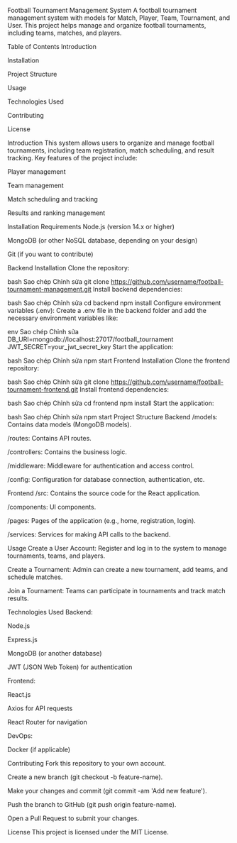 Football Tournament Management System
A football tournament management system with models for Match, Player, Team, Tournament, and User. This project helps manage and organize football tournaments, including teams, matches, and players.

Table of Contents
Introduction

Installation

Project Structure

Usage

Technologies Used

Contributing

License

Introduction
This system allows users to organize and manage football tournaments, including team registration, match scheduling, and result tracking. Key features of the project include:

Player management

Team management

Match scheduling and tracking

Results and ranking management

Installation
Requirements
Node.js (version 14.x or higher)

MongoDB (or other NoSQL database, depending on your design)

Git (if you want to contribute)

Backend Installation
Clone the repository:

bash
Sao chép
Chỉnh sửa
git clone https://github.com/username/football-tournament-management.git
Install backend dependencies:

bash
Sao chép
Chỉnh sửa
cd backend
npm install
Configure environment variables (.env): Create a .env file in the backend folder and add the necessary environment variables like:

env
Sao chép
Chỉnh sửa
DB_URI=mongodb://localhost:27017/football_tournament
JWT_SECRET=your_jwt_secret_key
Start the application:

bash
Sao chép
Chỉnh sửa
npm start
Frontend Installation
Clone the frontend repository:

bash
Sao chép
Chỉnh sửa
git clone https://github.com/username/football-tournament-frontend.git
Install frontend dependencies:

bash
Sao chép
Chỉnh sửa
cd frontend
npm install
Start the application:

bash
Sao chép
Chỉnh sửa
npm start
Project Structure
Backend
/models: Contains data models (MongoDB models).

/routes: Contains API routes.

/controllers: Contains the business logic.

/middleware: Middleware for authentication and access control.

/config: Configuration for database connection, authentication, etc.

Frontend
/src: Contains the source code for the React application.

/components: UI components.

/pages: Pages of the application (e.g., home, registration, login).

/services: Services for making API calls to the backend.

Usage
Create a User Account: Register and log in to the system to manage tournaments, teams, and players.

Create a Tournament: Admin can create a new tournament, add teams, and schedule matches.

Join a Tournament: Teams can participate in tournaments and track match results.

Technologies Used
Backend:

Node.js

Express.js

MongoDB (or another database)

JWT (JSON Web Token) for authentication

Frontend:

React.js

Axios for API requests

React Router for navigation

DevOps:

Docker (if applicable)

Contributing
Fork this repository to your own account.

Create a new branch (git checkout -b feature-name).

Make your changes and commit (git commit -am 'Add new feature').

Push the branch to GitHub (git push origin feature-name).

Open a Pull Request to submit your changes.

License
This project is licensed under the MIT License.

